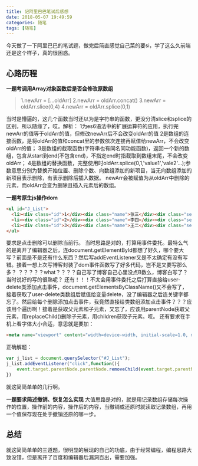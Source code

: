 ```yaml
---
title: 记阿里巴巴笔试后感想
date: 2018-05-07 19:49:59
categories: 随笔
tags: [随笔]
---
```

今天做了一下阿里巴巴的笔试题，做完后简直感觉自己菜的要si，学了这么久前端还是这个样子，真的很困惑。<!--more-->
## 心路历程
**一题考调用Array对象函数后是否会修改原数组**
> 1.newArr = [...oldArr]
  2.newArr = oldArr.concat()
  3.newArr = oldArr.slice(0,4)
  4.newArr = oldArr.splice(0,1)

当时是懵逼的，这几个函数当时还以为是字符串的函数，更没分清slice和splice的区别，所以随缘了，哎。解析：
1为es6语法中的扩展运算符的应用，执行完newArr的值等于oldArr的值，但修改newArr后不会改变oldArr的值
2是数组的连接函数，是将oldArr的值和concat里的参数依次连接再赋值给newArr，不会改变oldArr的值；
3是数组的截取函数(字符串也有同名同功能函数)，返回一个新的数组，包含从start到end(不包含end)，不指定end时指截取到数组末尾，不会改变oldArr；
4是数组的替换函数，完整使用时oldArr.splice(0,1,'value1','vale2'...);参数意思分别为替换开始位置、删除个数、向数组添加的新项目，当无向数组添加的新项目表示删除，有表示删除后插入数据。 newArr会被赋值为从oldArr中删除的元素，而oldArr会变为删除且插入元素后的数组。

**一题考原生js操作dom**
```html
<ul id="J_List">
  <li><div class="id">1</div><div class="name">张三</div><div class="sex">男</div><div class="tel">13788888888</div><div class="province">浙江</div><div class="user-delete">删除</div></li>
  <li><div class="id">2</div><div class="name">李四</div><div class="sex">女</div><div class="tel">13788887777</div><div class="province">四川</div><div class="user-delete">删除</div></li>
  <li><div class="id">3</div><div class="name">王二</div><div class="sex">男</div><div class="tel">13788889999</div><div class="province">广东</div><div class="user-delete">删除</div></li>
</ul>
```
要求是点击删除可以删除当前行。
当时思路是对的，打算用事件委托。最特么气的是离开了编辑器之后，连document.getElementById都想了好久，哪个要大写？前面是不是还有什么东西？然后写addEventListener又是不太确定有没有写错。接着一想上次写博客封装了dom事件函数写了好多代码，岂不是又要写那么多？ ？？？？？what？？？？自己写了博客自己心里没点B数么，博客白写了？当时说好的写的很熟呢？
还有！！！不太会用事件委托之后打算直接给user-delete类添加点击事件，document.getElementsByClassName()又不会写了，接着获取了user-delete类数组后赋值给变量delete，没了编辑器之后连关键字都忘了。然后给每个删除添加点击事件，我竟然直接给类数组添加点击事件？？？应该用个遍历啊！接着是获取父元素和子元素，又忘了，应该用parentNode获取父元素，用replaceChild()删除子元素，用children获取子元素。哎。
还有要求在手机上看字体大小合适，意思就是要加：
```html
<meta name="viewport" content="width=device-width, initial-scale=1.0, minimum-scale=1.0, maximum-scale=1.0, user-scalable=no">
```
正确解题：
```javascript
var j_list = document.querySelector("#J_List");
j_list.addEventListener("click",function(){
  	event.target.parentNode.parentNode.removeChild(event.target.parentNode)
})
```
就这简简单单的几行啊。

**一题要求简述撤销、恢复怎么实现**
大值思路是对的，就是用记录数组存储每次操作的位置，操作前的内容，操作后的内容，当撤销或还原时就读取记录数组，再用一个值保存现在处于撤销还原的哪一步。

## 总结
就这简简单单的三道题，很明显的展现的自己的功底，由于经常编程，编程思路大致没错，但是离开了百度和编辑器后漏洞百出，需要加强。